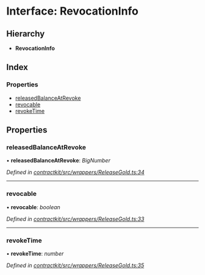 # Interface: RevocationInfo

## Hierarchy

* **RevocationInfo**

## Index

### Properties

* [releasedBalanceAtRevoke](_wrappers_releasegold_.revocationinfo.md#releasedbalanceatrevoke)
* [revocable](_wrappers_releasegold_.revocationinfo.md#revocable)
* [revokeTime](_wrappers_releasegold_.revocationinfo.md#revoketime)

## Properties

###  releasedBalanceAtRevoke

• **releasedBalanceAtRevoke**: *BigNumber*

*Defined in [contractkit/src/wrappers/ReleaseGold.ts:34](https://github.com/celo-org/celo-monorepo/blob/master/packages/contractkit/src/wrappers/ReleaseGold.ts#L34)*

___

###  revocable

• **revocable**: *boolean*

*Defined in [contractkit/src/wrappers/ReleaseGold.ts:33](https://github.com/celo-org/celo-monorepo/blob/master/packages/contractkit/src/wrappers/ReleaseGold.ts#L33)*

___

###  revokeTime

• **revokeTime**: *number*

*Defined in [contractkit/src/wrappers/ReleaseGold.ts:35](https://github.com/celo-org/celo-monorepo/blob/master/packages/contractkit/src/wrappers/ReleaseGold.ts#L35)*
